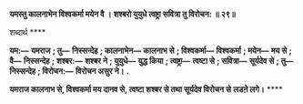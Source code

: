 **यमस्तु कालनाभेन विश्वकर्मा मयेन वै ।** **शश्बरो युयुधे त्वष्ट्रा सवित्रा तु विरोचन: ॥ २९॥** 

शब्दार्थ **** 

**यम:—** **यमराज** **; तु—** **निस्सन्देह** **; कालनाभेन—** **कालनाभ से** **; विश्वकर्मा—** **विश्वकर्मा** **; मयेन—** **मय से** **; वै—** **निस्सन्देह** **; शश्बर:—** **शश्बर ने** **; युयुधे—** **युद्ध किया** **; त्वष्ट्रा—** **त्वष्टा से** **; सवित्रा—** **सूर्यदेव से** **; तु—** **निस्सन्देह** **; विरोचन:—** **विरोचन असुर ने।** **.** 

**यमराज कालनाभ से, विश्वकर्मा मय दानव से, त्वष्टा शश्बर से तथा सूर्यदेव विरोचन से** **लडऩे लगे।** **** 